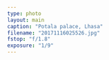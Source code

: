 ```yaml
---
type: photo
layout: main
caption: "Potala palace, Lhasa"
filename: "20171116025526.jpg"
fstop: "f/1.8"
exposure: "1/9"
---
```

